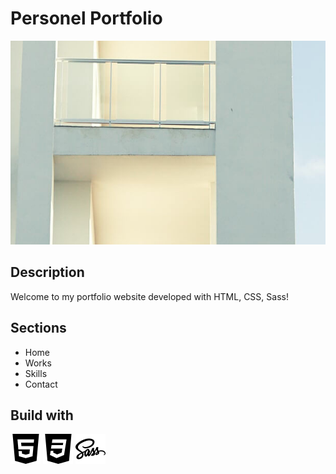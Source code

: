 # Personel Portfolio

<img src="Images/work01.jpg" />

## Description

Welcome to my portfolio website developed with HTML, CSS, Sass!

## Sections

- Home
- Works
- Skills
- Contact

## Build with

<p align="left">
  <img alt="html5 icon" src="Images/html_icon.png"/>
  <img alt="css3 icon" src="Images/css_icon.png"/>
  <img alt="sass icon" src="Images/sass_icon.png"/>
</p>
